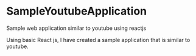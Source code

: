 # SampleYoutubeApplication
Sample web application similar to youtube using reactjs

Using basic React js, I have created a sample application that is similar to youtube.
